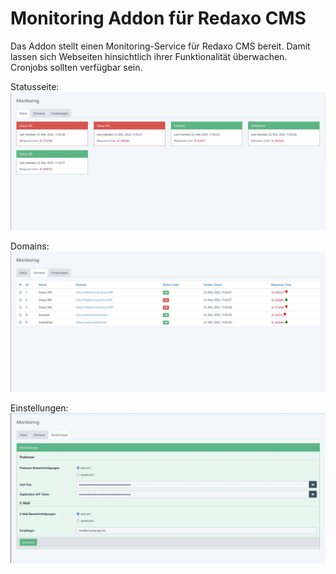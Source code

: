 # Monitoring Addon für Redaxo CMS

Das Addon stellt einen Monitoring-Service für Redaxo CMS bereit.
Damit lassen sich Webseiten hinsichtlich ihrer Funktionalität überwachen.
Cronjobs sollten verfügbar sein.

Statusseite:
![](/preview/status.jpg)

Domains:
![](/preview/domains.jpg)

Einstellungen:
![](/preview/settings.jpg)